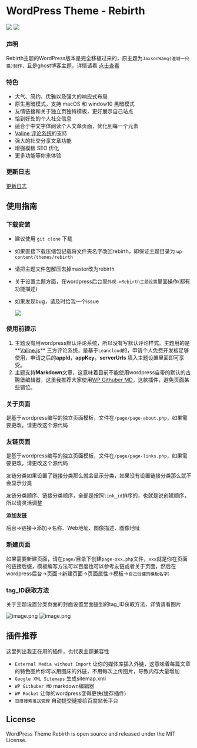 # WordPress Theme - Rebirth

![](https://img.shields.io/github/v/release/yqchilde/rebirth.svg?style=flat-square) ![](https://img.shields.io/github/commits-since/yqchilde/rebirth/1.0.3?logo=dev&style=flat-square)
### 声明

Rebirth主题的WordPress版本是完全移植过来的，原主题为`JaxsonWang(淮城一只猫)制作`，且是ghost博客主题，详情请看 [点击查看](https://github.com/JaxsonWang/Rebirth)

### 特色

- 大气、简约、优雅以及强大的响应式布局
- 原生黑暗模式，支持 macOS 和 window10 黑暗模式
- 友情链接和关于独立页独特模板，更好展示自己站点
- 恰到好处的个人社交信息
- 适合于中文字体阅读个人文章页面，优化到每一个元素
- [Valine 评论系统](https://valine.js.org/)的支持
- 强大的社交分享文章功能
- 增强模板 SEO 优化
- 更多功能等你来体验

### 更新日志

[更新日志](https://github.com/yqchilde/rebirth/blob/master/CHANGELOG.md)

## 使用指南

### 下载安装

- 建议使用 `git clone` 下载

- 如果直接下载压缩包记载将文件夹名字改回rebirth，即保证主题目录为 `wp-content/themes/rebirth`

- 请把主题文件包解压去掉master改为rebirth

- 关于设置主题方面，在wordpress后台里`外观->Rebirth主题设置`里面操作(都有功能描述)

- 如果发现bug，请及时给我一个issue

  ![](https://pic.yqqy.top/blog/20200227161811.png?imageslim)

### 使用前提示

1. 主题没有用wordpress默认评论系统，所以没有写默认评论样式。主题用的是**[Valine.js](https://valine.js.org)** 三方评论系统，是基于`Leancloud`的，申请个人免费开发板足够使用，申请之后的**appId**，**appKey**，**serverUrls** 填入主题设置里面即可享受。
2. 主题支持**Markdown**文章，这意味着目前不能使用wordpress自带的默认的古腾堡编辑器，这里我推荐大家使用[WP Githuber MD](https://github.com/terrylinooo/githuber-md)，这款插件，避免页面某些错位。

### 关于页面

是基于wordpress编写的独立页面模板，文件在`/page/page-about.php`，如果需要更改，请更改这个源代码

### 友链页面

是基于wordpress编写的独立页面模板，文件在`/page/page-links.php`，如果需要更改，请更改这个源代码

友链分类如果设置了链接分类那么就会显示分类，如果没有设置链接分类那么就不会显示分类

友链分类顺序、链接分类顺序，全部是按照`link_id`排序的，也就是说创建顺序，所以请灵活调整

**添加友链**

后台->链接->添加->名称、Web地址、图像描述、图像地址

### 新建页面

如果需要新建页面，请在`page/`目录下创建`page-xxx.php`文件，`xxx`就是你在页面的链接后缀，模板编写方法可以百度也可以参考友链或者关于页面，然后在wordpress后台->页面->新建页面->页面属性->模板->`自己创建的模板名字）`

### tag_ID获取方法

关于主题设置分类页面的封面设置里面提到的tag_ID获取方法，详情请看图片

![image.png](https://i.loli.net/2020/03/28/83hXRbALpPJoE9Z.png)
![image.png](https://i.loli.net/2020/03/28/kR6srxdUPtwXqCS.png)

## 插件推荐

这里列出我正在用的插件，也代表主题兼容性

- `External Media without Import`  让你的媒体库插入外链，这意味着每篇文章的特色图片你可以用图床的外链，不用每次上传图片，导致内存大量增加
- `Google XML Sitemaps`  生成sitemap.xml
- `WP Githuber MD`  markdown编辑器
- `WP Rocket`  让你的wordpress变得更快(缓存插件)
- `百度搜索推送管理`  自动提交链接给百度站长平台

## License

WordPress Theme Rebirth is open source and released under the MIT License.